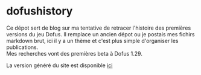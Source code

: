 # dofushistory

Ce dépot sert de blog sur ma tentative de retracer l'histoire des premières versions du jeu Dofus. Il remplace un ancien dépot ou je postais mes fichirs markdown brut, ici il y a un thème et c'est plus simple d'organiser les publications.  
Mes recherches vont des premières beta à Dofus 1.29.  

La version généré du site est disponible [ici](https://loonaire.github.io/dofushistory/)

